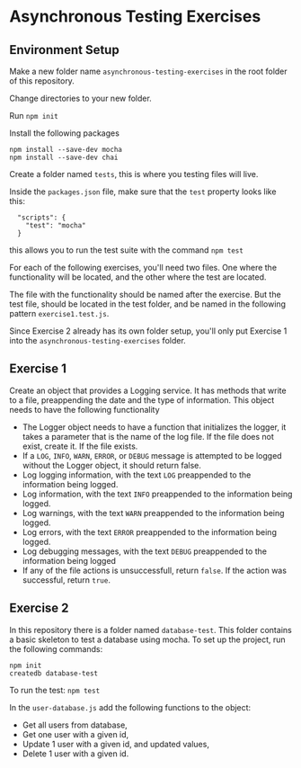 # Asynchronous Testing Exercises

## Environment Setup

Make a new folder name `asynchronous-testing-exercises` in the root folder of this repository.

Change directories to your new folder.

Run `npm init`

Install the following packages

```
npm install --save-dev mocha
npm install --save-dev chai
```

Create a folder named `tests`, this is where you testing files will live.

Inside the `packages.json` file, make sure that the `test` property looks like this:

```
  "scripts": {
    "test": "mocha"
  }
```

this allows you to run the test suite with the command `npm test`

For each of the following exercises, you'll need two files. One where the functionality will be located, and the other where the test are located.

The file with the functionality should be named after the exercise. But the test file, should be located in the test folder, and be named in the following pattern `exercise1.test.js`.

Since Exercise 2 already has its own folder setup, you'll only put Exercise 1 into the `asynchronous-testing-exercises` folder.

## Exercise 1

Create an object that provides a Logging service. It has methods that write to a file, preappending the date and the type of information. This object needs to have the following functionality


- The Logger object needs to have a function that initializes the logger, it takes a parameter that is the name of the log file. If the file does not exist, create it. If the file exists.
- If a `LOG`, `INFO`, `WARN`, `ERROR`, or `DEBUG` message is attempted to be logged without the Logger object, it should return false.
- Log logging information, with the text `LOG` preappended to the information being logged.
- Log information, with the text `INFO` preappended to the information being logged.
- Log warnings, with the text `WARN` preappended to the information being logged.
-  Log errors, with the text `ERROR` preappended to the information being logged.
-  Log debugging messages, with the text `DEBUG` preappended to the information being logged
- If any of the file actions is unsuccessfull, return `false`. If the action was successful, return `true`.



## Exercise 2

In this repository there is a folder named `database-test`. This folder contains a basic skeleton to test a database using mocha. To set up the project, run the following commands:

```
npm init
createdb database-test

```

To run the test: `npm test`

In the `user-database.js` add the following functions to the object:

- Get all users from database,
- Get one user with a given id,
- Update 1 user with a given id, and updated values,
- Delete 1 user with a given id.



 






